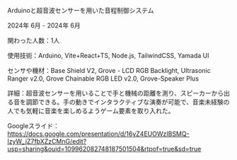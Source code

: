 Arduinoと超音波センサーを用いた音程制御システム

2024年 6月 - 2024年 6月

関わった人数：1人

使用技術：Arduino,  Vite+React+TS, Node.js, TailwindCSS, Yamada UI

センサや機材：Base Shield V2, Grove - LCD RGB Backlight, Ultrasonic Ranger v2.0, Grove Chainable RGB LED v2.0, Grove-Speaker Plus

詳細：超音波センサーを用いることで手と機械の距離を測り、スピーカーから出る音を調節できる。手の動きでインタラクティブな演奏が可能で、音楽未経験の人でも気軽に音楽を楽しめるようゲーム要素を取り入れた。

Googleスライド：https://docs.google.com/presentation/d/16yZ4EUOWzIBSMQ-lzyW_jZ7fbXZzCMnG/edit?usp=sharing&ouid=109962082748187501504&rtpof=true&sd=true
